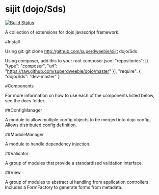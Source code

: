 sijit (dojo/Sds)
================

[![Build Status](https://secure.travis-ci.org/superdweebie/sijit.png)](http://travis-ci.org/superdweebie/sijit)

A collection of extensions for dojo javascript framework.

#Install

Using git:
    git clone http://github.com/superdweebie/sijit dojo/Sds

Using composer, add this to your root composer.json:
    "repositories": [{ "type": "composer", "url": "https://raw.github.com/superdweebie/dojo/master" }],
    "require": {
        "dojo/Sds": "dev-master"
    }

#Components

For more information on how to use each of the components listed below, see the docs folder.

##ConfigManager

A module to allow multiple config objects to be merged into dojo config. Allows
distributed config definition.

##ModuleManager

A module to handle dependency injection.

##Validator

A group of modules that provide a standardised validation interface.

##View

A group of modules to abstract ui handling from application controllers. Includes
a FormFactory to generate forms from metadata.